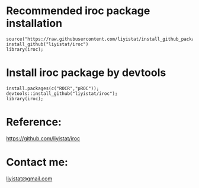 # Recommended iroc package installation
```{r}
source("https://raw.githubusercontent.com/liyistat/install_github_package/master/install_github.R");
install_github("liyistat/iroc")
library(iroc);
```

# Install iroc package by devtools
```{r}
install.packages(c("ROCR","pROC"));
devtools::install_github("liyistat/iroc");
library(iroc);
```

# Reference: 
https://github.com/liyistat/iroc

# Contact me: 
liyistat@gmail.com
